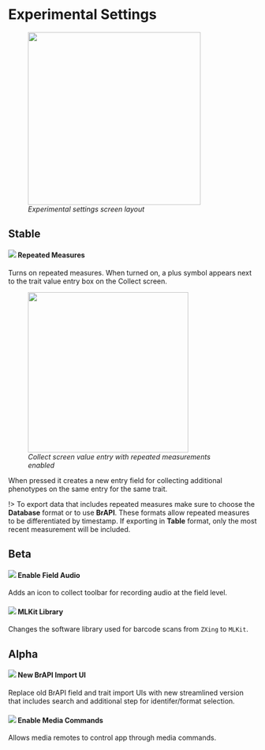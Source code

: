 <link rel="stylesheet" type="text/css" href="_styles/styles.css">

# Experimental Settings

<figure class="image">
  <img class="screenshot" src="_static/images/settings/experimental/settings_experimental_framed.png" width="350px"> 
  <figcaption class="screenshot-caption"><i>Experimental settings screen layout</i></figcaption> 
</figure>

## Stable

#### <img class="icon" src="_static/icons/settings/experimental/flask-outline.png"> Repeated Measures

Turns on repeated measures.
When turned on, a plus symbol appears next to the trait value entry box on the Collect screen.

<figure class="image">
  <img class="screenshot" src="_static/images/settings/experimental/settings_experimental_repeated_icon.png" width="325px"> 
  <figcaption class="screenshot-caption"><i>Collect screen value entry with repeated measurements enabled</i></figcaption> 
</figure>

When pressed it creates a new entry field for collecting additional phenotypes on the same entry for the same trait.

!> To export data that includes repeated measures make sure to choose the **Database** format or to use **BrAPI**.
These formats allow repeated measures to be differentiated by timestamp.
If exporting in **Table** format, only the most recent measurement will be included.

## Beta

#### <img class="icon" src="_static/icons/settings/experimental/microphone-message.png"> Enable Field Audio

Adds an icon to collect toolbar for recording audio at the field level.

#### <img class="icon" src="_static/icons/settings/experimental/qrcode-scan.png"> MLKit Library

Changes the software library used for barcode scans from `ZXing` to `MLKit`.

## Alpha

#### <img class="icon" src="_static/icons/settings/experimental/server.png"> New BrAPI Import UI

Replace old BrAPI field and trait import UIs with new streamlined version that includes search and additional step for identifer/format selection.

#### <img class="icon" src="_static/icons/settings/experimental/gamepad.png"> Enable Media Commands

Allows media remotes to control app through media commands.